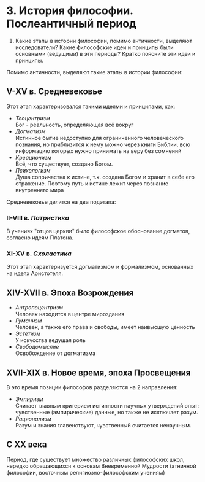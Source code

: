 # 3. История философии. Послеантичный период
1. Какие этапы в истории философии, помимо античности, выделяют исследователи?
Какие философские идеи и принципы были основными (ведущими) в эти периоды?
Кратко поясните эти идеи и принципы.

Помимо античности, выделяют такие этапы в истории философии:  
## V-XV в. Средневековье
Этот этап характеризовался такими идеями и принципами, как:
- *Теоцентризм*  
    Бог - реальность, определяющая всё вокруг
- *Догматизм*  
    Истинное бытие недоступно для ограниченного человеческого познания, но приблизится к нему можно через книги Библии, всю информацию которых нужно принимать на веру без сомнений
- *Креационизм*  
    Всё, что существует, создано Богом.
- *Психологизм*  
    Душа сопричастна к истине, т.к. создана Богом и хранит в себе его отражение. Поэтому путь к истине лежит через познание внутреннего мира

Средневековье делится на два подэтапа:
  ### II-VIII в. *Патристика*
В учениях "отцов церкви" было философское обоснование догматов, согласно идеям Платона.  

  ### XI-XV в. *Схоластика*  
Этот этап характеризуется догматизмом и формализмом, основанных на идеях Аристотеля.

## XIV-XVII в. Эпоха Возрождения
- *Антропоцентризм*  
    Человек находится в центре мироздания  
- *Гуманизм*  
    Человек, а также его права и свободы, имеет наивысшую ценность  
- *Эстетизм*  
    У искусства ведущая роль  
- *Свободомыслие*  
    Освобождение от догматизма  

##  XVII-XIX в. Новое время, эпоха Просвещения
В это время позиции философов разделяются на 2 направления:
- *Эмпиризм*  
 Считает главным критерием истинности научных утверждений опыт: чувственные (эмпирические) данные, но также не исключает разум.
- *Рационализм*  
 Разум и знания главенствуют, чувственный считается ненаучным.  

## С XX века 
Период, где существует множество различных философских школ, нередко обращающихся к основам Вневременной Мудрости (атничной философии, восточным религиозно-философским учениям)